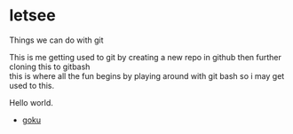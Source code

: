 # letsee
Things we can do with git

This is me getting used to git by creating a new repo in github then further cloning this to gitbash  
this is where all the fun begins by  playing around with git bash so i may get used to this. 

Hello world.

* [goku](/c/Users/shaha/Pictures/goku.jpg)
